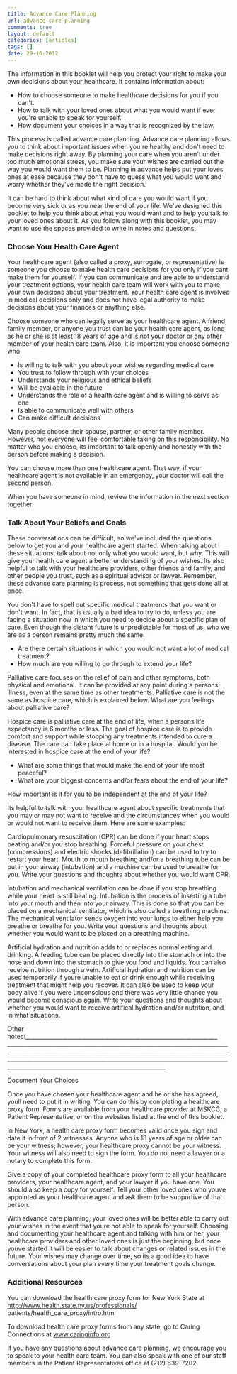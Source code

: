 ```yaml
---
title: Advance Care Planning
url: advance-care-planning
comments: true
layout: default
categories: [articles]
tags: []
date: 29-10-2012
---
```

The information in this booklet will help you protect your right to make your own decisions about your healthcare. It contains information about:

* How to choose someone to make healthcare decisions for you if you can't.
* How to talk with your loved ones about what you would want if ever you're unable to speak for yourself.
* How document your choices in a way that is recognized by the law. 

This process is called advance care planning. Advance care planning allows you to think about important issues when you're healthy and don't need to make decisions right away. By planning your care when you aren't under too much emotional stress, you make sure your wishes are carried out the way you would want them to be. Planning in advance helps put your loves ones at ease because they don't have to guess what you would want and worry whether they've made the right decision. 

It can be hard to think about what kind of care you would want if you become very sick or as you near the end of your life. We've designed this booklet to help you think about what you would want and to help you talk to your loved ones about it. As you follow along with this booklet, you may want to use the spaces provided to write in notes and questions. 

### Choose Your Health Care Agent
Your healthcare agent (also called a proxy, surrogate, or representative) is someone you choose to make health care decisions for you only if you cant make them for yourself. If you can communicate and are able to understand your treatment options, your health care team will work with you to make your own decisions about your treatment.  Your health care agent is involved in medical decisions only and does not have legal authority to make decisions about your finances or anything else.

Choose someone who can legally serve as your healthcare agent. A friend, family member, or anyone you trust can be your health care agent, as long as he or she is at least 18 years of age and is not your doctor or any other member of your health care team. Also, it is important you choose someone who

* Is willing to talk with you about your wishes regarding medical care 
* You trust to follow through with your choices
* Understands your religious and ethical beliefs
* Will be available in the future
* Understands the role of a health care agent and is willing to serve as one
* Is able to communicate well with others
* Can make difficult decisions 

Many people choose their spouse, partner, or other family member. However, not everyone will feel comfortable taking on this responsibility. No matter who you choose, its important to talk openly and honestly with the person before making a decision. 

You can choose more than one healthcare agent. That way, if your healthcare agent is not available in an emergency, your doctor will call the second person. 

When you have someone in mind, review the information in the next section together.

### Talk About Your Beliefs and Goals
These conversations can be difficult, so we've included the questions below to get you and your healthcare agent started. When talking about these situations, talk about not only what you would want, but why. This will give your health care agent a better understanding of your wishes. Its also helpful to talk with your healthcare providers, other friends and family, and other people you trust, such as a spiritual advisor or lawyer. Remember, these advance care planning is process, not something that gets done all at once.

You don't have to spell out specific medical treatments that you want or don't want. In fact, that is usually a bad idea to try to do, unless you are facing a situation now in which you need to decide about a specific plan of care. Even though the distant future is unpredictable for most of us, who we are as a person remains pretty much the same.

* Are there certain situations in which you would not want a lot of medical treatment?
* How much are you willing to go through to extend your life?

Palliative care focuses on the relief of pain and other symptoms, both physical and emotional. It can be provided at any point during a persons illness, even at the same time as other treatments. Palliative care is not the same as hospice care, which is explained below. What are you feelings about palliative care?




Hospice care is palliative care at the end of life, when a persons life expectancy is 6 months or less. The goal of hospice care is to provide comfort and support while stopping any treatments intended to cure a disease. The care can take place at home or in a hospital. Would you be interested in hospice care at the end of your life?

* What are some things that would make the end of your life most peaceful?
* What are your biggest concerns and/or fears about the end of your life?





How important is it for you to be independent at the end of your life? 





Its helpful to talk with your healthcare agent about specific treatments that you may or may not want to receive and the circumstances when you would or would not want to receive them. Here are some examples:

Cardiopulmonary resuscitation (CPR) can be done if your heart stops beating and/or you stop breathing. Forceful pressure on your chest (compressions) and electric shocks (defibrillation) can be used to try to restart your heart. Mouth to mouth breathing and/or a breathing tube can be put in your airway (intubation) and a machine can be used to breathe for you. Write your questions and thoughts about whether you would want CPR.




Intubation and mechanical ventilation can be done if you stop breathing while your heart is still beating. Intubation is the process of inserting a tube into your mouth and then into your airway. This is done so that you can be placed on a mechanical ventilator, which is also called a breathing machine. The mechanical ventilator sends oxygen into your lungs to either help you breathe or breathe for you. Write your questions and thoughts about whether you would want to be placed on a breathing machine. 




Artificial hydration and nutrition adds to or replaces normal eating and drinking. A feeding tube can be placed directly into the stomach or into the nose and down into the stomach to give you food and liquids. You can also receive nutrition through a vein. Artificial hydration and nutrition can be used temporarily if youre unable to eat or drink enough while receiving treatment that might help you recover. It can also be used to keep your body alive if you were unconscious and there was very little chance you would become conscious again. Write your questions and thoughts about whether you would want to receive artifical hydration and/or nutrition, and in what situations.






Other notes:____________________________________________________________________ __________________________________________________________________________________________________________________________________________________________________________________________________________________________________________________________________________________________________



Document Your Choices

Once you have chosen your healthcare agent and he or she has agreed, youll need to put it in writing.  You can do this by completing a healthcare proxy form. Forms are available from your healthcare provider at MSKCC, a Patient Representative, or on the websites listed at the end of this booklet. 

In New York, a health care proxy form becomes valid once you sign and date it in front of 2 witnesses. Anyone who is 18 years of age or older can be your witness; however, your healthcare proxy cannot be your witness. Your witness will also need to sign the form. You do not need a lawyer or a notary to complete this form.  

Give a copy of your completed healthcare proxy form to all your healthcare providers, your healthcare agent, and your lawyer if you have one. You should also keep a copy for yourself. Tell your other loved ones who youve appointed as your healthcare agent and ask them to be supportive of that person.

With advance care planning, your loved ones will be better able to carry out your wishes in the event that youre not able to speak for yourself. Choosing and documenting your healthcare agent and talking with him or her, your healthcare providers and other loved ones is just the beginning, but once youve started it will be easier to talk about changes or related issues in the future. Your wishes may change over time, so its a good idea to have conversations about your plan every time your treatment goals change. 

### Additional Resources 
You can download the health care proxy form for New York State at http://www.health.state.ny.us/professionals/ patients/health_care_proxy/intro.htm  

To download health care proxy forms from any state, go to Caring Connections at www.caringinfo.org 

If you have any questions about advance care planning, we encourage you to speak to your health care team. You can also speak with one of our staff members in the Patient Representatives office at (212) 639-7202.
